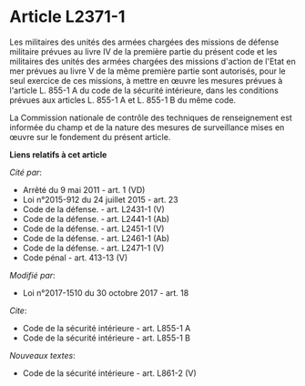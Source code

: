 # Article L2371-1

Les militaires des unités des armées chargées des missions de défense militaire prévues au livre IV de la première partie du
présent code et les militaires des unités des armées chargées des missions d'action de l'Etat en mer prévues au livre V de la
même première partie sont autorisés, pour le seul exercice de ces missions, à mettre en œuvre les mesures prévues à l'article
L. 855-1 A du code de la sécurité intérieure, dans les conditions prévues aux articles L. 855-1 A et L. 855-1 B du même
code. 

La Commission nationale de contrôle des techniques de renseignement est informée du champ et de la nature des mesures de
surveillance mises en œuvre sur le fondement du présent article.

**Liens relatifs à cet article**

_Cité par_:

  - Arrêté du 9 mai 2011 - art. 1 (VD)
  - Loi n°2015-912 du 24 juillet 2015 - art. 23
  - Code de la défense. - art. L2431-1 (V)
  - Code de la défense. - art. L2441-1 (Ab)
  - Code de la défense. - art. L2451-1 (V)
  - Code de la défense. - art. L2461-1 (Ab)
  - Code de la défense. - art. L2471-1 (V)
  - Code pénal - art. 413-13 (V)

_Modifié par_:

  - Loi n°2017-1510 du 30 octobre 2017 - art. 18

_Cite_:

  - Code de la sécurité intérieure - art. L855-1 A
  - Code de la sécurité intérieure - art. L855-1 B

_Nouveaux textes_:

  - Code de la sécurité intérieure - art. L861-2 (V)

